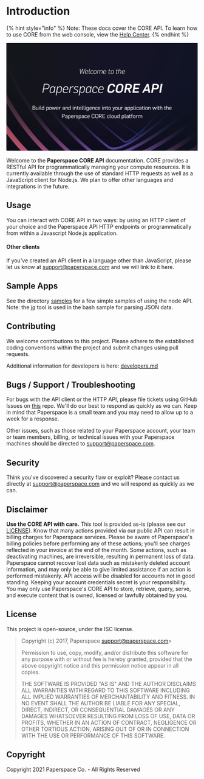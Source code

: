 # Introduction

{% hint style="info" %}
Note: These docs cover the CORE API. To learn how to use CORE from the web console, view the [Help Center](https://support.paperspace.com/hc/en-us). 
{% endhint %}

![](.gitbook/assets/paperspace-core-api2.jpg)

Welcome to the **Paperspace CORE API** documentation. CORE provides a RESTful API for programmatically managing your compute resources. It is currently available through the use of standard HTTP requests as well as a JavaScript client for Node.js. We plan to offer other languages and integrations in the future. 

## Usage <a id="usage"></a>

You can interact with CORE API in two ways: by using an HTTP client of your choice and the Paperspace API HTTP endpoints or programmatically from within a Javascript Node.js application.

#### Other clients

If you've created an API client in a language other than JavaScript, please let us know at [support@paperspace.com](mailto:support@paperspace.com) and we will link to it here.

## Sample Apps <a id="sample-apps"></a>

See the directory [samples](https://github.com/Paperspace/paperspace-node/tree/master/samples) for a few simple samples of using the node API. Note: the [jq](https://stedolan.github.io/jq/) tool is used in the bash sample for parsing JSON data.

## Contributing <a id="contributing"></a>

We welcome contributions to this project. Please adhere to the established coding conventions within the project and submit changes using pull requests.

Additional information for developers is here: [developers.md](https://paperspace.github.io/paperspace-node/developers.md)

## Bugs / Support / Troubleshooting <a id="bugs-%2F-support-%2F-troubleshooting"></a>

For bugs with the API client or the HTTP API, please file tickets using GitHub Issues on [this](https://github.com/paperspace/paperspace-node) repo. We'll do our best to respond as quickly as we can. Keep in mind that Paperspace is a small team and you may need to allow up to a week for a response.

Other issues, such as those related to your Paperspace account, your team or team members, billing, or technical issues with your Paperspace machines should be directed to [support@paperspace.com](mailto:support@paperspace.com).

## Security <a id="security"></a>

Think you've discovered a security flaw or exploit? Please contact us directly at [support@paperspace.com](mailto:support@paperspace.com) and we will respond as quickly as we can.

## Disclaimer <a id="disclaimer"></a>

**Use the CORE API with care.** This tool is provided as-is \(please see our [LICENSE](./#license)\). Know that many actions provided via our public API can result in billing charges for Paperspace services. Please be aware of Paperspace's billing policies before performing any of these actions; you'll see charges reflected in your invoice at the end of the month. Some actions, such as deactivating machines, are irreversible, resulting in permanent loss of data. Paperspace cannot recover lost data such as mistakenly deleted account information, and may only be able to give limited assistance if an action is performed mistakenly. API access will be disabled for accounts not in good standing. Keeping your account credentials secret is your responsibility. You may only use Paperspace's CORE API to store, retrieve, query, serve, and execute content that is owned, licensed or lawfully obtained by you.

## License <a id="license"></a>

This project is open-source, under the ISC license. 

> Copyright \(c\) 2017, Paperspace support@paperspace.com&gt;
>
> Permission to use, copy, modify, and/or distribute this software for any purpose with or without fee is hereby granted, provided that the above copyright notice and this permission notice appear in all copies.
>
> THE SOFTWARE IS PROVIDED "AS IS" AND THE AUTHOR DISCLAIMS ALL WARRANTIES WITH REGARD TO THIS SOFTWARE INCLUDING ALL IMPLIED WARRANTIES OF MERCHANTABILITY AND FITNESS. IN NO EVENT SHALL THE AUTHOR BE LIABLE FOR ANY SPECIAL, DIRECT, INDIRECT, OR CONSEQUENTIAL DAMAGES OR ANY DAMAGES WHATSOEVER RESULTING FROM LOSS OF USE, DATA OR PROFITS, WHETHER IN AN ACTION OF CONTRACT, NEGLIGENCE OR OTHER TORTIOUS ACTION, ARISING OUT OF OR IN CONNECTION WITH THE USE OR PERFORMANCE OF THIS SOFTWARE.

## Copyright <a id="copyright"></a>

Copyright 2021 Paperspace Co. - All Rights Reserved

